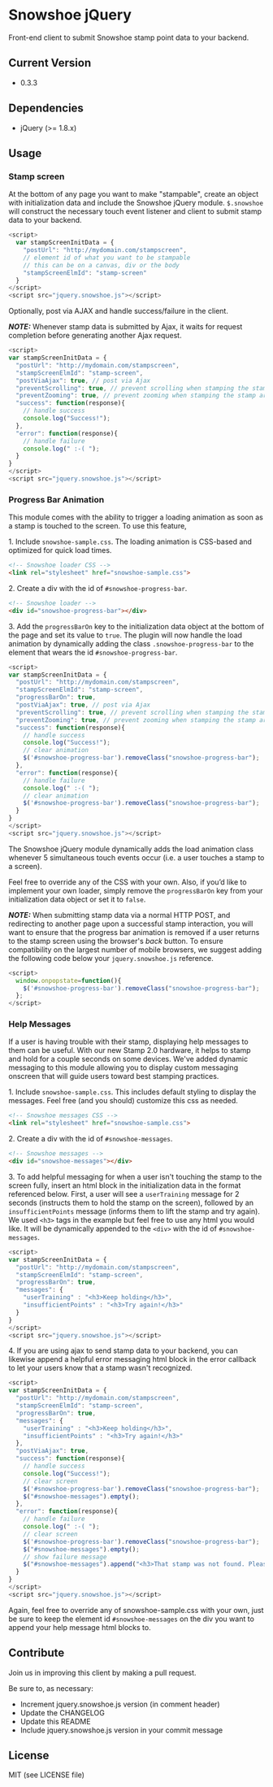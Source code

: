Snowshoe jQuery
============
Front-end client to submit Snowshoe stamp point data to your backend.

## Current Version
- 0.3.3

## Dependencies
- jQuery (>= 1.8.x)

## Usage
### Stamp screen
At the bottom of any page you want to make "stampable", create an object with initialization data and include the Snowshoe jQuery module. ``$.snowshoe`` will construct the necessary touch event listener and client to submit stamp data to your backend.

```javascript
<script>
  var stampScreenInitData = {
    "postUrl": "http://mydomain.com/stampscreen",
    // element id of what you want to be stampable
    // this can be on a canvas, div or the body
    "stampScreenElmId": "stamp-screen"
  }
</script>
<script src="jquery.snowshoe.js"></script>
```

Optionally, post via AJAX and handle success/failure in the client.

**_NOTE:_** Whenever stamp data is submitted by Ajax, it waits for request completion before generating another Ajax request.

```javascript
<script>
var stampScreenInitData = {
  "postUrl": "http://mydomain.com/stampscreen",
  "stampScreenElmId": "stamp-screen",
  "postViaAjax": true, // post via Ajax
  "preventScrolling": true, // prevent scrolling when stamping the stamp area
  "preventZooming": true, // prevent zooming when stamping the stamp area
  "success": function(response){
    // handle success
    console.log("Success!");
  },
  "error": function(response){
    // handle failure
    console.log(" :-( ");
  }
}
</script>
<script src="jquery.snowshoe.js"></script>
```

### Progress Bar Animation
This module comes with the ability to trigger a loading animation as soon as a stamp is touched to the screen.  To use this feature,

1\. Include `snowshoe-sample.css`.  The loading animation is CSS-based and optimized for quick load times.

```html
<!-- Snowshoe loader CSS -->
<link rel="stylesheet" href="snowshoe-sample.css">

```

2\. Create a div with the id of `#snowshoe-progress-bar`.

```html
<!-- Snowshoe loader -->
<div id="snowshoe-progress-bar"></div>
```

3\. Add the `progressBarOn` key to the initialization data object at the bottom of the page and set its value to `true`.  The plugin will now handle the load animation by dynamically adding the class `.snowshoe-progress-bar` to the element that wears the id `#snowshoe-progress-bar`.

```javascript
<script>
var stampScreenInitData = {
  "postUrl": "http://mydomain.com/stampscreen",
  "stampScreenElmId": "stamp-screen",
  "progressBarOn": true,
  "postViaAjax": true, // post via Ajax
  "preventScrolling": true, // prevent scrolling when stamping the stamp area
  "preventZooming": true, // prevent zooming when stamping the stamp area
  "success": function(response){
    // handle success
    console.log("Success!");
    // clear animation
    $('#snowshoe-progress-bar').removeClass("snowshoe-progress-bar");
  },
  "error": function(response){
    // handle failure
    console.log(" :-( ");
    // clear animation
    $('#snowshoe-progress-bar').removeClass("snowshoe-progress-bar");
  }
}
</script>
<script src="jquery.snowshoe.js"></script>
```

The Snowshoe jQuery module dynamically adds the load animation class whenever 5 simultaneous touch events occur (i.e. a user touches a stamp to a screen).

Feel free to override any of the CSS with your own. Also, if you’d like to implement your own loader, simply remove the `progressBarOn` key from your initialization data object or set it to `false`.

**_NOTE:_** When submitting stamp data via a normal HTTP POST, and redirecting to another page upon a successful stamp interaction, you will want to ensure that the progress bar animation is removed if a user returns to the stamp screen using the browser's _back_ button. To ensure compatibility on the largest number of mobile browsers, we suggest adding the following code below your `jquery.snowshoe.js` reference.

```javascript
<script>
  window.onpopstate=function(){
    $('#snowshoe-progress-bar').removeClass("snowshoe-progress-bar");
  };
</script>
```   

### Help Messages
If a user is having trouble with their stamp, displaying help messages to them can be useful. With our new Stamp 2.0 hardware, it helps to stamp and hold for a couple seconds on some devices. We've added dynamic messaging to this module allowing you to display custom messaging onscreen that will guide users toward best stamping practices.

1\. Include `snowshoe-sample.css`.  This includes default styling to display the messages. Feel free (and you should) customize this css as needed.

```html
<!-- Snowshoe messages CSS -->
<link rel="stylesheet" href="snowshoe-sample.css">

```

2\. Create a div with the id of `#snowshoe-messages`.

```html
<!-- Snowshoe messages -->
<div id="snowshoe-messages"></div>
```

3\. To add helpful messaging for when a user isn't touching the stamp to the screen fully, insert an html block in the initialization data in the format referenced below. First, a user will see a `userTraining` message for 2 seconds (instructs them to hold the stamp on the screen), followed by an `insufficientPoints` message (informs them to lift the stamp and try again). We used `<h3>` tags in the example but feel free to use any html you would like. It will be dynamically appended to the `<div>` with the id of `#snowshoe-messages`.

```javascript
<script>
var stampScreenInitData = {
  "postUrl": "http://mydomain.com/stampscreen",
  "stampScreenElmId": "stamp-screen",
  "progressBarOn": true,
  "messages": {
    "userTraining" : "<h3>Keep holding</h3>",
    "insufficientPoints" : "<h3>Try again!</h3>"
  }
}
</script>
<script src="jquery.snowshoe.js"></script>
```

4\. If you are using ajax to send stamp data to your backend, you can likewise append a helpful error messaging html block in the error callback to let your users know that a stamp wasn't recognized.

```javascript
<script>
var stampScreenInitData = {
  "postUrl": "http://mydomain.com/stampscreen",
  "stampScreenElmId": "stamp-screen",
  "progressBarOn": true,
  "messages": {
    "userTraining" : "<h3>Keep holding</h3>",
    "insufficientPoints" : "<h3>Try again!</h3>"
  },
  "postViaAjax": true,
  "success": function(response){
    // handle success
    console.log("Success!");
    // clear screen
    $('#snowshoe-progress-bar').removeClass("snowshoe-progress-bar");
    $("#snowshoe-messages").empty();
  },
  "error": function(response){
    // handle failure
    console.log(" :-( ");
    // clear screen
    $('#snowshoe-progress-bar').removeClass("snowshoe-progress-bar");
    $("#snowshoe-messages").empty();
    // show failure message
    $("#snowshoe-messages").append("<h3>That stamp was not found. Please try again!</h3>");
  }
}
</script>
<script src="jquery.snowshoe.js"></script>
```

Again, feel free to override any of snowshoe-sample.css with your own, just be sure to keep the element id `#snowshoe-messages` on the div you want to append your help message html blocks to.

## Contribute
Join us in improving this client by making a pull request.

Be sure to, as necessary:
- Increment jquery.snowshoe.js version (in comment header)
- Update the CHANGELOG
- Update this README
- Include jquery.snowshoe.js version in your commit message

## License
MIT (see LICENSE file)

